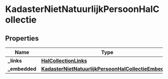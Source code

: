 # KadasterNietNatuurlijkPersoonHalCollectie

## Properties
Name | Type | Description | Notes
------------ | ------------- | ------------- | -------------
**_links** | [**HalCollectionLinks**](HalCollectionLinks.md) |  |  [optional]
**_embedded** | [**KadasterNietNatuurlijkPersoonHalCollectieEmbedded**](KadasterNietNatuurlijkPersoonHalCollectieEmbedded.md) |  |  [optional]
